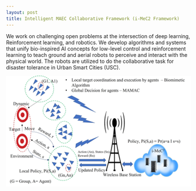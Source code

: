 ```yaml
---
layout: post
title: Intelligent MAEC Collaborative Framework (i-MeC2 Framework)
---
```

We work on challenging open problems at the intersection of deep learning, Reinforcement learning, and robotics. We develop algorithms and systems that unify bio-inspired AI concepts for low-level control and reinforcement learning to teach ground and aerial robots to perceive and interact with the physical world. The robots are utilized to do the collaborative task for disaster tolerance in Urban Smart Cities (USC). 

![](../assets/img/architecture-bmac-1.jpg)
